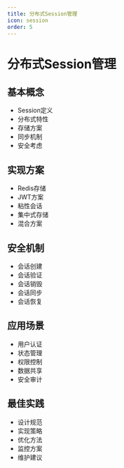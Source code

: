 ```yaml
---
title: 分布式Session管理
icon: session
order: 5
---
```


# 分布式Session管理

## 基本概念
- Session定义
- 分布式特性
- 存储方案
- 同步机制
- 安全考虑

## 实现方案
- Redis存储
- JWT方案
- 粘性会话
- 集中式存储
- 混合方案

## 安全机制
- 会话创建
- 会话验证
- 会话销毁
- 会话同步
- 会话恢复

## 应用场景
- 用户认证
- 状态管理
- 权限控制
- 数据共享
- 安全审计

## 最佳实践
- 设计规范
- 实现策略
- 优化方法
- 监控方案
- 维护建议
